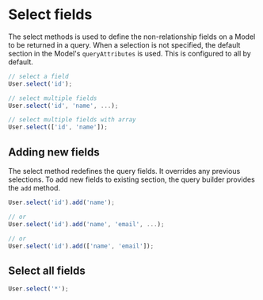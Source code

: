 # Select fields

The select methods is used to define the non-relationship fields on a Model to be returned in a query.
When a selection is not specified, the default section in the Model's `queryAttributes` is used. This is configured to all by default.

```javascript
// select a field
User.select('id');

// select multiple fields
User.select('id', 'name', ...);

// select multiple fields with array
User.select(['id', 'name']);
```



## Adding new fields

The select method redefines the query fields. It overrides any previous selections.
To add new fields to existing section, the query builder provides the `add` method.

```javascript
User.select('id').add('name');

// or
User.select('id').add('name', 'email', ...);

// or
User.select('id').add(['name', 'email']);
```



## Select all fields

```javascript
User.select('*');
```
